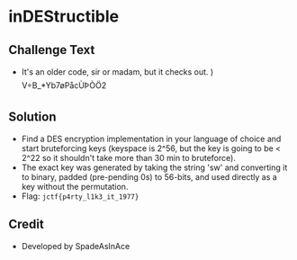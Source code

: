 # inDEStructible

## Challenge Text
* It's an older code, sir or madam, but it checks out.
) V÷B_*Yb7øPåcÙÞÒÖ2

## Solution
* Find a DES encryption implementation in your language of choice and start bruteforcing keys (keyspace is 2^56, but the key is going to be < 2^22 so it shouldn't take more than 30 min to bruteforce).
* The exact key was generated by taking the string 'sw' and converting it to binary, padded (pre-pending 0s) to 56-bits, and used directly as a key without the permutation.
* Flag: `jctf{p4rty_l1k3_it_1977} `

## Credit
* Developed by SpadeAsInAce
